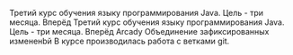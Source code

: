 Третий курс обучения языку программирования Java. Цель - три месяца. Вперёд
Третий курс обучения языку программирования Java. Цель - три месяца. Вперёд
Arcady
Объединение зафиксированных измененbй
В курсе производилась работа с ветками git.